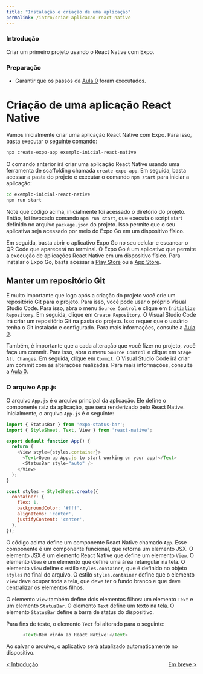 ```yaml
---
title: "Instalação e criação de uma aplicação"
permalink: /intro/criar-aplicacao-react-native
---
```


### Introdução

Criar um primeiro projeto usando o React Native com Expo.

### Preparação

* Garantir que os passos da [Aula 0](../ambiente) foram executados.

# Criação de uma aplicação React Native

Vamos inicialmente criar uma aplicação React Native com Expo. Para isso, basta executar o seguinte comando:

```bash
npx create-expo-app exemplo-inicial-react-native
```

O comando anterior irá criar uma aplicação React Native usando uma ferramenta de scaffolding chamada `create-expo-app`. Em seguida, basta acessar a pasta do projeto e executar o comando `npm start` para iniciar a aplicação:

```bash
cd exemplo-inicial-react-native
npm run start
```
Note que código acima, inicialmente foi acessado o diretório do projeto. Então, foi invocado comando `npm run start`, que executa o script start definido no arquivo `package.json` do projeto. Isso permite que o seu aplicativa seja acessado por meio do Expo Go em um dispositivo físico.

Em seguida, basta abrir o aplicativo Expo Go no seu celular e escanear o QR Code que aparecerá no terminal. O Expo Go é um aplicativo que permite a execução de aplicações React Native em um dispositivo físico. Para instalar o Expo Go, basta acessar a [Play Store](https://play.google.com/store/apps/details?id=host.exp.exponent&hl=pt_BR&gl=US) ou a [App Store](https://apps.apple.com/br/app/expo-go/id982107779).

<!-- Caso o aplicativo Expo Go não consiga escanear o QR Code, você pode tentar executar o comando `npx expo start` com a flag `--tunnel`:

```bash
npx expo start --tunnel
```

Note que código acima foi invocado comando `npx expo start -- --tunnel`, sendo que a flag `--tunnel` é passada como argumento para o script e é usada para iniciar o servidor de desenvolvimento do Expo no modo túnel, permitindo o acesso do seu aplicativo de qualquer lugar do mundo e o teste em um dispositivo real. -->

## Manter um repositório Git

É muito importante que logo após a criação do projeto você crie um repositório Git para o projeto. Para isso, você pode usar o próprio Visual Studio Code. Para isso, abra o menu `Source Control` e clique em `Initialize Repository`. Em seguida, clique em `Create Repository`. O Visual Studio Code irá criar um repositório Git na pasta do projeto. Isso requer que o usuário tenha o Git instalado e configurado. Para mais informações, consulte a [Aula 0](../ambiente).

Também, é importante que a cada alteração que você fizer no projeto, você faça um commit. Para isso, abra o menu `Source Control` e clique em `Stage All Changes`. Em seguida, clique em `Commit`. O Visual Studio Code irá criar um commit com as alterações realizadas. Para mais informações, consulte a [Aula 0](../ambiente).

### O arquivo App.js

O arquivo `App.js` é o arquivo principal da aplicação. Ele define o componente raiz da aplicação, que será renderizado pelo React Native. Inicialmente, o arquivo `App.js` é o seguinte:

```javascript
import { StatusBar } from 'expo-status-bar';
import { StyleSheet, Text, View } from 'react-native';

export default function App() {
  return (
    <View style={styles.container}>
      <Text>Open up App.js to start working on your app!</Text>
      <StatusBar style="auto" />
    </View>
  );
}

const styles = StyleSheet.create({
  container: {
    flex: 1,
    backgroundColor: '#fff',
    alignItems: 'center',
    justifyContent: 'center',
  },
});
```

O código acima define um componente React Native chamado `App`. Esse componente é um componente funcional, que retorna um elemento JSX. O elemento JSX é um elemento React Native que define um elemento `View`. O elemento `View` é um elemento que define uma área retangular na tela. O elemento `View` define o estilo `styles.container`, que é definido no objeto `styles` no final do arquivo. O estilo `styles.container` define que o elemento `View` deve ocupar toda a tela, que deve ter o fundo branco e que deve centralizar os elementos filhos.

O elemento `View` também define dois elementos filhos: um elemento `Text` e um elemento `StatusBar`. O elemento `Text` define um texto na tela. O elemento `StatusBar` define a barra de status do dispositivo.

Para fins de teste, o elemento `Text` foi alterado para o seguinte:

```javascript
      <Text>Bem vindo ao React Native!</Text>
```

Ao salvar o arquivo, o aplicativo será atualizado automaticamente no dispositivo.

<span style="display: flex; justify-content: space-between;"><span>[&lt; Introdução](./ "Voltar")</span> <span>[Em breve &gt;](../embreve.html "Próximo")</span></span>